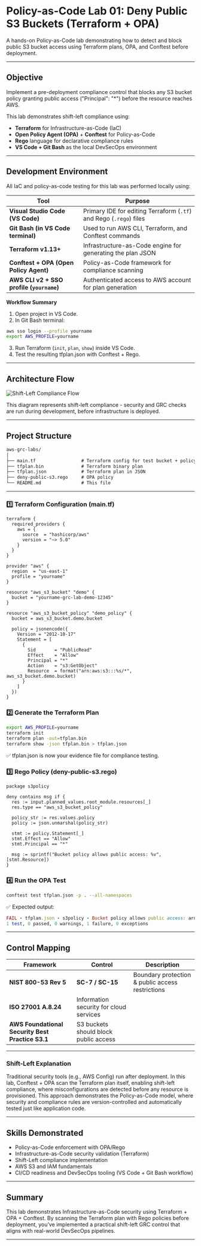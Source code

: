 # Policy-as-Code Lab 01: Deny Public S3 Buckets (Terraform + OPA)

A hands-on Policy-as-Code lab demonstrating how to detect and block public S3 bucket access using Terraform plans, OPA, and Conftest before deployment.

---

## Objective 

Implement a pre-deployment compliance control that blocks any S3 bucket policy granting public access ("Principal": "*") before the resource reaches AWS.

This lab demonstrates shift-left compliance using:
- **Terraform** for Infrastructure-as-Code (IaC)  
- **Open Policy Agent (OPA)** + **Conftest** for Policy-as-Code  
- **Rego** language for declarative compliance rules  
- **VS Code + Git Bash** as the local DevSecOps environment

---

## Development Environment

All IaC and policy-as-code testing for this lab was performed locally using:

| Tool                                      | Purpose                                                            |
| ----------------------------------------  | ------------------------------------------------------------------ |
| **Visual Studio Code (VS Code)**          | Primary IDE for editing Terraform (`.tf`) and Rego (`.rego`) files |
| **Git Bash (in VS Code terminal)**        | Used to run AWS CLI, Terraform, and Conftest commands              |
| **Terraform v1.13+**                      | Infrastructure-as-Code engine for generating the plan JSON         |
| **Conftest + OPA (Open Policy Agent)**    | Policy-as-Code framework for compliance scanning                   |
| **AWS CLI v2 + SSO profile (`yourname`)** | Authenticated access to AWS account for plan generation            |

**Workflow Summary**

1. Open project in VS Code.
2. In Git Bash terminal:

```bash
aws sso login --profile yourname
export AWS_PROFILE=yourname
```
3. Run Terraform (`init`, `plan`, `show`) inside VS Code.
4. Test the resulting tfplan.json with Conftest + Rego.

---

## Architecture Flow

![Shift-Left Compliance Flow](assets/Shift-Left-Compliance-Pipeline.png)

This diagram represents shift-left compliance - security and GRC checks are run during development, before infrastructure is deployed.

---

## Project Structure

```markdown
aws-grc-labs/
│
├── main.tf                 # Terraform config for test bucket + policy
├── tfplan.bin              # Terraform binary plan
├── tfplan.json             # Terraform plan in JSON
├── deny-public-s3.rego     # OPA policy
└── README.md               # This file
```
---

### 1️⃣ Terraform Configuration (main.tf)

```hcl
terraform {
  required_providers {
    aws = {
      source  = "hashicorp/aws"
      version = "~> 5.0"
    }
  }
}

provider "aws" {
  region  = "us-east-1"
  profile = "yourname"
}

resource "aws_s3_bucket" "demo" {
  bucket = "yourname-grc-lab-demo-12345"
}

resource "aws_s3_bucket_policy" "demo_policy" {
  bucket = aws_s3_bucket.demo.bucket

  policy = jsonencode({
    Version = "2012-10-17"
    Statement = [
      {
        Sid       = "PublicRead"
        Effect    = "Allow"
        Principal = "*"
        Action    = "s3:GetObject"
        Resource  = format("arn:aws:s3:::%s/*", aws_s3_bucket.demo.bucket)
      }
    ]
  })
}
```

### 2️⃣ Generate the Terraform Plan

```bash
export AWS_PROFILE=yourname
terraform init
terraform plan -out=tfplan.bin
terraform show -json tfplan.bin > tfplan.json
```
✅ tfplan.json is now your evidence file for compliance testing.

### 3️⃣ Rego Policy (deny-public-s3.rego)

```rego
package s3policy

deny contains msg if {
  res := input.planned_values.root_module.resources[_]
  res.type == "aws_s3_bucket_policy"

  policy_str := res.values.policy
  policy := json.unmarshal(policy_str)

  stmt := policy.Statement[_]
  stmt.Effect == "Allow"
  stmt.Principal == "*"

  msg := sprintf("Bucket policy allows public access: %v", [stmt.Resource])
}
```

### 4️⃣ Run the OPA Test

```bash
conftest test tfplan.json -p . --all-namespaces
```

✅ Expected output:

```ruby
FAIL - tfplan.json - s3policy - Bucket policy allows public access: arn:aws:s3:::yourname-grc-lab-demo-12345/*
1 test, 0 passed, 0 warnings, 1 failure, 0 exceptions
```

---

## Control Mapping

| Framework                                        | Control                                 | Description                                      |
| ------------------------------------------------ | --------------------------------------- | ------------------------------------------------ |
| **NIST 800-53 Rev 5**                            | **SC-7 / SC-15**                        | Boundary protection & public access restrictions |
| **ISO 27001 A.8.24**                             | Information security for cloud services |                                                  |
| **AWS Foundational Security Best Practice S3.1** | S3 buckets should block public access   |                                                  |

---

### Shift-Left Explanation

Traditional security tools (e.g., AWS Config) run after deployment.
In this lab, Conftest + OPA scan the Terraform plan itself, enabling shift-left compliance, where misconfigurations are detected before any resource is provisioned.
This approach demonstrates the Policy-as-Code model, where security and compliance rules are version-controlled and automatically tested just like application code.

---

## Skills Demonstrated

- Policy-as-Code enforcement with OPA/Rego  
- Infrastructure-as-Code security validation (Terraform)  
- Shift-Left compliance implementation  
- AWS S3 and IAM fundamentals  
- CI/CD readiness and DevSecOps tooling (VS Code + Git Bash workflow)

---

## Summary

This lab demonstrates Infrastructure-as-Code security using Terraform + OPA + Conftest.
By scanning the Terraform plan with Rego policies before deployment, you’ve implemented a practical shift-left GRC control that aligns with real-world DevSecOps pipelines.

---
